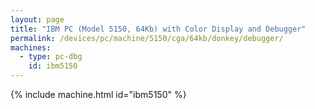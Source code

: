 ```yaml
---
layout: page
title: "IBM PC (Model 5150, 64Kb) with Color Display and Debugger"
permalink: /devices/pc/machine/5150/cga/64kb/donkey/debugger/
machines:
  - type: pc-dbg
    id: ibm5150
---
```


{% include machine.html id="ibm5150" %}
